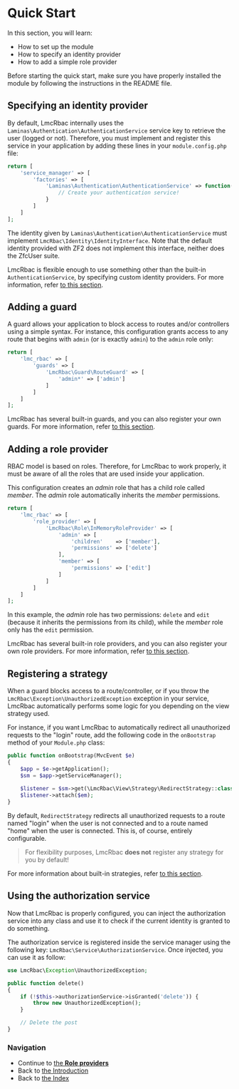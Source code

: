 # Quick Start

In this section, you will learn:

* How to set up the module
* How to specify an identity provider
* How to add a simple role provider

Before starting the quick start, make sure you have properly installed the module by following the instructions in
the README file.

## Specifying an identity provider

By default, LmcRbac internally uses the `Laminas\Authentication\AuthenticationService` service key to retrieve the user (logged or
not). Therefore, you must implement and register this service in your application by adding these lines in your `module.config.php` file:

```php
return [
    'service_manager' => [
        'factories' => [
	        'Laminas\Authentication\AuthenticationService' => function($sm) {
	            // Create your authentication service!
	        }
	    ]
    ]
];
```
The identity given by `Laminas\Authentication\AuthenticationService` must implement `LmcRbac\Identity\IdentityInterface`. Note that the default identity provided with ZF2 does not implement this interface, neither does the ZfcUser suite.

LmcRbac is flexible enough to use something other than the built-in `AuthenticationService`, by specifying custom
identity providers. For more information, refer [to this section](03.%20Role%20providers.md#identity-providers).

## Adding a guard

A guard allows your application to block access to routes and/or controllers using a simple syntax. For instance, this configuration
grants access to any route that begins with `admin` (or is exactly `admin`) to the `admin` role only:

```php
return [
    'lmc_rbac' => [
        'guards' => [
	        'LmcRbac\Guard\RouteGuard' => [
                'admin*' => ['admin']
	        ]
        ]
    ]
];
```

LmcRbac has several built-in guards, and you can also register your own guards. For more information, refer
[to this section](04.%20Guards.md#built-in-guards).

## Adding a role provider

RBAC model is based on roles. Therefore, for LmcRbac to work properly, it must be aware of all the roles that are
used inside your application.

This configuration creates an *admin* role that has a child role called *member*. The *admin* role automatically
inherits the *member* permissions.

```php
return [
    'lmc_rbac' => [
        'role_provider' => [
	        'LmcRbac\Role\InMemoryRoleProvider' => [
	            'admin' => [
	                'children'    => ['member'],
	                'permissions' => ['delete']
	            ],
		        'member' => [
		            'permissions' => ['edit']
		        ]
	        ]
	    ]
    ]
];
```

In this example, the *admin* role has two permissions: `delete` and `edit` (because it inherits the permissions from
its child), while the *member* role only has the `edit` permission.

LmcRbac has several built-in role providers, and you can also register your own role providers. For more information,
refer [to this section](03.%20Role%20providers.md#built-in-role-providers).

## Registering a strategy

When a guard blocks access to a route/controller, or if you throw the `LmcRbac\Exception\UnauthorizedException`
exception in your service, LmcRbac automatically performs some logic for you depending on the view strategy used.

For instance, if you want LmcRbac to automatically redirect all unauthorized requests to the "login" route, add
the following code in the `onBootstrap` method of your `Module.php` class:

```php
public function onBootstrap(MvcEvent $e)
{
    $app = $e->getApplication();
    $sm = $app->getServiceManager();
    
    $listener = $sm->get(\LmcRbac\View\Strategy\RedirectStrategy::class);
    $listener->attach($em);
}
```

By default, `RedirectStrategy` redirects all unauthorized requests to a route named "login" when the user is not connected 
and to a route named "home" when the user is connected. This is, of course, entirely configurable.

> For flexibility purposes, LmcRbac **does not** register any strategy for you by default!

For more information about built-in strategies, refer [to this section](05.%20Strategies.md#built-in-strategies).

## Using the authorization service

Now that LmcRbac is properly configured, you can inject the authorization service into any class and use it to check
if the current identity is granted to do something.

The authorization service is registered inside the service manager using the following key: `LmcRbac\Service\AuthorizationService`.
Once injected, you can use it as follow:

```php
use LmcRbac\Exception\UnauthorizedException;

public function delete()
{
    if (!$this->authorizationService->isGranted('delete')) {
        throw new UnauthorizedException();
    }

    // Delete the post
}
```

### Navigation

* Continue to [the **Role providers**](03.%20Role%20providers.md)
* Back to [the Introduction](01.%20Introduction.md)
* Back to [the Index](README.md)

